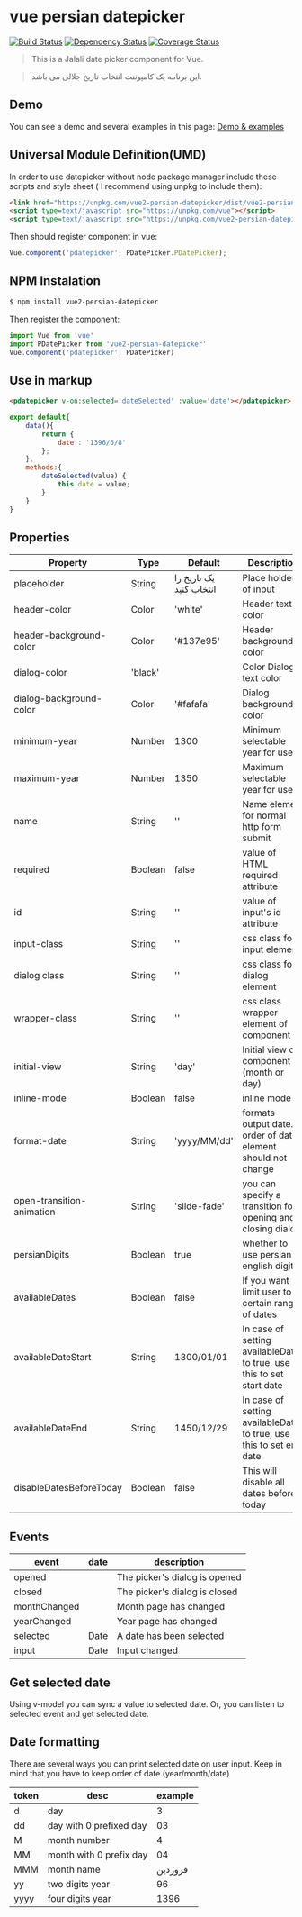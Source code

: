 # vue persian datepicker 
[![Build Status](https://travis-ci.org/dyonir/vue2-persian-datepicker.svg?branch=master)](https://travis-ci.org/dyonir/vue2-persian-datepicker) [![Dependency Status](https://gemnasium.com/badges/github.com/dyonir/vue2-persian-datepicker.svg)](https://gemnasium.com/github.com/dyonir/vue2-persian-datepicker) [![Coverage Status](https://coveralls.io/repos/github/dyonir/vue2-persian-datepicker/badge.svg?branch=master)](https://coveralls.io/github/dyonir/vue2-persian-datepicker?branch=master)

> This is a Jalali date picker component for Vue. 

> این برنامه یک کامپوننت انتخاب تاریخ جلالی می باشد. 

## Demo
You can see a demo and several examples in this page:
[Demo & examples](https://dyonir.github.io/vue2-persian-datepicker/)


## Universal Module Definition(UMD)
In order to use datepicker without node package manager include these scripts and style sheet ( I recommend using unpkg to include them):
```html
<link href="https://unpkg.com/vue2-persian-datepicker/dist/vue2-persian-datepicker.css" rel="stylesheet"></script>
<script type=text/javascript src="https://unpkg.com/vue"></script>
<script type=text/javascript src="https://unpkg.com/vue2-persian-datepicker/dist/vue2-persian-datepicker.js"></script>
```
Then should register component in vue:
```js
Vue.component('pdatepicker', PDatePicker.PDatePicker);
```


## NPM Instalation
```bash
$ npm install vue2-persian-datepicker
```

Then register the component:

```js
import Vue from 'vue'
import PDatePicker from 'vue2-persian-datepicker'
Vue.component('pdatepicker', PDatePicker)
```

## Use in markup
```html
<pdatepicker v-on:selected='dateSelected' :value='date'></pdatepicker>
```

```js
export default{
    data(){
        return {
            date : '1396/6/8'
        };
    },
    methods:{
        dateSelected(value) {
            this.date = value;
        }
    }
}
```
## Properties
| Property | Type | Default | Description |
|----------|------|---------|-------------|
| placeholder | String | یک تاریخ را انتخاب کنید | Place holder of input |
| header-color | Color | 'white' | Header text color |
| header-background-color | Color | '#137e95' | Header background color |
| dialog-color | 'black' || Color  Dialog text color |
| dialog-background-color | Color | '#fafafa' | Dialog background color |
| minimum-year | Number | 1300 | Minimum selectable year for user |
| maximum-year | Number | 1350 | Maximum selectable year for user |
| name | String | '' | Name element for normal http form submit |
| required | Boolean | false | value of HTML required attribute |
| id | String | '' | value of input's id attribute|
| input-class | String | '' | css class for input element |
| dialog class | String | '' | css class for dialog element |
| wrapper-class | String | '' | css class wrapper element of component |
| initial-view | String | 'day' | Initial view of component (month or day) |
| inline-mode | Boolean | false | inline mode |
| format-date | String | 'yyyy/MM/dd' | formats output date. order of date element should not change |
| open-transition-animation | String | 'slide-fade' | you can specify a transition for opening and closing dialog.|
| persianDigits |Boolean | true | whether to use persian or english digits |
| availableDates | Boolean | false | If you want limit user to certain range of dates |
| availableDateStart | String | 1300/01/01 | In case of setting availableDates to true, use this to set start date |
| availableDateEnd | String | 1450/12/29 | In case of setting availableDates to true, use this to set end date | 
| disableDatesBeforeToday | Boolean | false | This will disable all dates before today | 


## Events
| event | date | description |
|-------|------|-------------|
| opened || The picker's dialog is opened |
| closed || The picker's dialog is closed |
| monthChanged || Month page has changed |
| yearChanged || Year page has changed |
| selected | Date | A date has been selected |
| input | Date | Input changed |
  
## Get selected date
Using v-model you can sync a value to selected date. Or, you can listen to selected event and get selected date.

## Date formatting
There are several ways you can print selected date on user input. Keep in mind
that you have to keep order of date (year/month/date)

| token | desc | example |
|-------|------|-------------|
| d | day | 3 |
| dd | day with 0 prefixed day | 03 |
| M | month number | 4 |
| MM | month with 0 prefix day | 04 |
| MMM | month name | فروردین |
| yy | two digits year | 96 |
| yyyy | four digits year | 1396 |